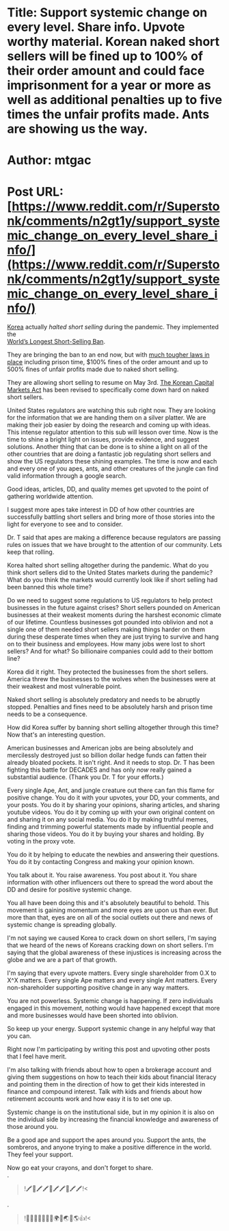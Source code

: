 # Title: Support systemic change on every level. Share info. Upvote worthy material. Korean naked short sellers will be fined up to 100% of their order amount and could face imprisonment for a year or more as well as additional penalties up to five times the unfair profits made. Ants are showing us the way.
# Author: mtgac
# Post URL: [https://www.reddit.com/r/Superstonk/comments/n2gt1y/support_systemic_change_on_every_level_share_info/](https://www.reddit.com/r/Superstonk/comments/n2gt1y/support_systemic_change_on_every_level_share_info/)


[Korea](https://en.m.wikipedia.org/wiki/South_Korea) actually *halted short selling* during the pandemic.  They implemented the  
 [World’s Longest Short-Selling Ban](https://www.bloomberg.com/news/articles/2021-04-26/world-s-longest-short-selling-ban-coming-to-an-end-in-korea).   

They are bringing the ban to an end now, but with [much tougher laws in place](http://m.koreaherald.com/view.php?ud=20210406000820) including prison time, $100% fines of the order amount and up to 500% fines of unfair profits made due to naked short selling.  

They are allowing short selling to resume on May 3rd.  [The Korean Capital Markets Act](https://elaw.klri.re.kr/eng_service/lawView.do?hseq=43324&amp;amp;amp;amp;amp;amp;amp;amp;amp;amp;amp;amp;amp;amp;amp;lang=ENG) has been revised to specifically come down hard on naked short sellers.  

United States regulators are watching this sub right now.  They are looking for the information that we are handing them on a silver platter.  We are making their job easier by doing the research and coming up with ideas.  This intense regulator attention to this sub will lesson over time.  Now is the time to shine a bright light on issues, provide evidence, and suggest solutions.  Another thing that can be done is to shine a light on all of the other countries that are doing a fantastic job regulating short sellers and show the US regulators these shining examples.  The time is now and each and every one of you apes, ants, and other creatures of the jungle can find valid information through a google search.  

Good ideas, articles, DD, and quality memes get upvoted to the point of gathering worldwide attention.   

I suggest more apes take interest in DD of how other countries are successfully battling short sellers and bring more of those stories into the light for everyone to see and to consider.  

Dr. T said that apes are making a difference because regulators are passing rules on issues that we have brought to the attention of our community.  Lets keep that rolling.

Korea halted short selling altogether during the pandemic.  What do you think short sellers did to the United States markets during the pandemic?  What do you think the markets would currently look like if short selling had been banned this whole time?  

Do we need to suggest some regulations to US regulators to help protect businesses in the future against crises?  Short sellers pounded on American businesses at their weakest moments during the harshest economic climate of our lifetime.  Countless businesses got pounded into  oblivion and not a single one of them needed short sellers making things harder on them during these desperate times when they are just trying to survive and hang on to their business and employees.  How many jobs were lost to short sellers?  And for what?  So billionaire companies could add to their bottom line?

Korea did it right.  They protected the businesses from the short sellers.  America threw the businesses to the wolves when the businesses were at their weakest and most vulnerable point.  

Naked short selling is absolutely predatory and needs to be abruptly stopped.  Penalties and fines need to be absolutely harsh and prison time needs to be a consequence.  

How did Korea suffer by banning short selling altogether through this time?  Now that's an interesting question.

American businesses and American jobs are being absolutely and mercilessly destroyed just so billion dollar hedge funds can fatten their already bloated pockets.  It isn't right.  And it needs to stop.  Dr. T has been fighting this battle for DECADES and has only *now* really gained a substantial audience.   (Thank you Dr. T for your efforts.)

Every single Ape, Ant, and jungle creature out there can fan this flame for positive change.  You do it with your upvotes, your DD, your comments, and your posts.  You do it by sharing your opinions, sharing articles, and sharing youtube videos.  You do it by coming up with your own original content on and sharing it on any social media.  You do it by making truthful memes, finding and trimming powerful statements made by influential people and sharing those videos.  You do it by buying your shares and holding.  By voting in the proxy vote.  

You do it by helping to educate the newbies and answering their questions.  You do it by contacting Congress and making your opinion known.  

You talk about it. You raise awareness.  You post about it.  You share information with other influencers out there to spread the word about the DD and desire for positive systemic change.  

You all have been doing this and it's absolutely beautiful to behold.  This movement is gaining momentum and more eyes are upon us than ever.  But more than that, eyes are on all of the social outlets out there and news of systemic change is spreading globally.  

I'm not saying we caused Korea to crack down on short sellers, I'm saying that we heard of the news of Koreans cracking down on short sellers.  I'm saying that the global awareness of these injustices is increasing across the globe and we are a part of that growth.  

I'm saying that every upvote matters.  Every single shareholder from 0.X to X^X matters.  Every single Ape matters and every single Ant matters.  Every non-shareholder supporting positive change in any way matters.

You are not powerless.  Systemic change is happening.  If zero individuals engaged in this movement, nothing would have happened except that more and more businesses would have been shorted into oblivion.  

So keep up your energy.  Support systemic change in any helpful way that you can.  

Right now I'm participating by writing this post and upvoting other posts that I feel have merit.

I'm also talking with friends about how to open a brokerage account and giving them suggestions on how to teach their kids about financial literacy and pointing them in the direction of how to get their kids interested in finance and compound interest.  Talk with kids and friends about how retirement accounts work and how easy it is to set one up.  

Systemic change is on the institutional side, but in my opinion it is also on the individual side by increasing the financial knowledge and awareness of those around you.  

Be a good ape and support the apes around you.  Support the ants, the sombreros, and anyone trying to make a positive difference in the world.  They feel your support.  

Now go eat your crayons, and don't forget to share.  
.  

>!🖍🍌🖍🖍🍌🖍🖍🍌🖍🖍!<

.  

>!💪🐜💪🌮💪🦍💪🌍💪🌏💪🌎👍!<
